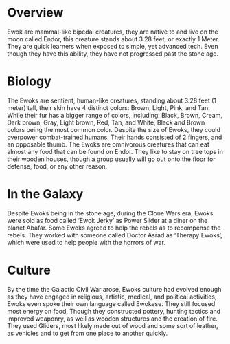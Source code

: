 # Overview

Ewok are mammal-like bipedal creatures, they are native to and live on the moon called Endor, this creature stands about 3.28 feet, or exactly 1 Meter.
They are quick learners when exposed to simple, yet advanced tech.
Even though they have this ability, they have not progressed past the stone age.

# Biology

The Ewoks are sentient, human-like creatures, standing about 3.28 feet (1 meter) tall, their skin have 4 distinct colors: Brown, Light, Pink, and Tan.
While their fur has a bigger range of colors, including: Black, Brown, Cream, Dark brown, Gray, Light brown, Red, Tan, and White, Black and Brown colors being the most common color.
Despite the size of Ewoks, they could overpower combat-trained humans.
Their hands consisted of 2 fingers, and an opposable thumb.
The Ewoks are omnivorous creatures that can eat almost any food that can be found on Endor.
They like to stay on tree tops in their wooden houses, though a group usually will go out onto the floor for defense, food, or any other reason.

# In the Galaxy

Despite Ewoks being in the stone age, during the Clone Wars era, Ewoks were sold as food called ‘Ewok Jerky’ as Power Slider at a diner on the planet Abafar.
Some Ewoks agreed to help the rebels as to recompense the rebels.
They worked with someone called Doctor Asrad as ‘Therapy Ewoks’, which were used to help people with the horrors of war.

# Culture

By the time the Galactic Civil War arose, Ewoks culture had evolved enough as they have engaged in religious, artistic, medical, and political activities, Ewoks even spoke their own language called Ewokese.
They still focused most energy on food, Though they constructed pottery, hunting tactics and improved weaponry, as well as wooden structures and the creation of fire.
They used Gliders, most likely made out of wood and some sort of leather, as vehicles and to get from one place to another quickly.
